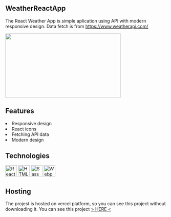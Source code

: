 ## WeatherReactApp

The React Weather App is simple aplication using API with modern responsive design. Data fetch is from https://www.weatherapi.com/

<img src="https://user-images.githubusercontent.com/94719206/175818769-cb5d523f-cba7-4885-9cda-509a3abf97b6.png" width="360" height="200"/>

## Features

<li>Responsive design</li>
<li>React icons</li>
<li>Fetching API data</li>
<li>Modern design</li>

## Technologies

<p align="left">
<a href="https://reactjs.org/" target="_blank" rel="noreferrer"><img src="https://raw.githubusercontent.com/danielcranney/readme-generator/main/public/icons/skills/react-colored.svg" width="36" height="36" alt="React" /></a>
<a href="https://developer.mozilla.org/en-US/docs/Glossary/HTML5" target="_blank" rel="noreferrer"><img src="https://raw.githubusercontent.com/danielcranney/readme-generator/main/public/icons/skills/html5-colored.svg" width="36" height="36" alt="HTML5" /></a>
<a href="https://sass-lang.com/" target="_blank" rel="noreferrer"><img src="https://raw.githubusercontent.com/danielcranney/readme-generator/main/public/icons/skills/sass-colored.svg" width="36" height="36" alt="Sass" /></a>
<a href="https://webpack.js.org/" target="_blank" rel="noreferrer"><img src="https://raw.githubusercontent.com/danielcranney/readme-generator/main/public/icons/skills/webpack-colored.svg" width="36" height="36" alt="Webpack" /></a>
</p>

## Hosting
The projest is hosted on vercel platform, so you can see this project without downloading it.
You can see this project <a href="https://the-weather-react-app.vercel.app/">> HERE <</a>
